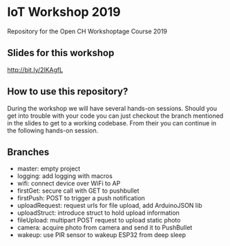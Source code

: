 # IoT Workshop 2019

Repository for the Open CH Workshoptage Course 2019

## Slides for this workshop

http://bit.ly/2lKAgfL

## How to use this repository?

During the workshop we will have several hands-on sessions. Should you get into trouble with your code you can just checkout the branch
mentioned in the slides to get to a working codebase. From their you can continue in the following hands-on session.


## Branches

 * master: empty project
 * logging: add logging with macros
 * wifi: connect device over WiFi to AP
 * firstGet: secure call with GET to pushbullet
 * firstPush: POST to trigger a push notification
 * uploadRequest: request urls for file upload, add ArduinoJSON lib
 * uploadStruct: introduce struct to hold upload information
 * fileUpload: multipart POST request to upload static photo
 * camera: acquire photo from camera and send it to PushBullet
 * wakeup: use PIR sensor to wakeup ESP32 from deep sleep



